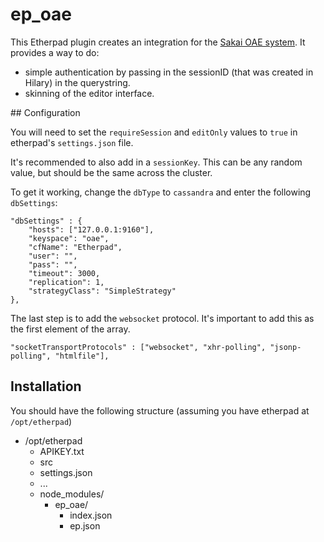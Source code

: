 # ep_oae

This Etherpad plugin creates an integration for the [Sakai OAE system](https://github.com/sakaiproject/Hilary).
It provides a way to do:
 * simple authentication by passing in the sessionID (that was created in Hilary) in the querystring.
 * skinning of the editor interface.

## Configuration

You will need to set the `requireSession` and `editOnly` values to `true` in etherpad's `settings.json` file. 

It's recommended to also add in a `sessionKey`. This can be any random value, but should be the same across the cluster.

To get it working, change the `dbType` to `cassandra` and enter the following `dbSettings`:

``` 
"dbSettings" : {
    "hosts": ["127.0.0.1:9160"],
    "keyspace": "oae",
    "cfName": "Etherpad",
    "user": "",
    "pass": "",
    "timeout": 3000,
    "replication": 1,
    "strategyClass": "SimpleStrategy"
},
```

The last step is to add the `websocket` protocol. It's important to add this as the first element of the array.

``` 
"socketTransportProtocols" : ["websocket", "xhr-polling", "jsonp-polling", "htmlfile"],
``` 

## Installation

You should have the following structure (assuming you have etherpad at `/opt/etherpad`)

* /opt/etherpad
    * APIKEY.txt
    * src
    * settings.json
    * ...
    * node_modules/
         * ep_oae/
              * index.json
              * ep.json
